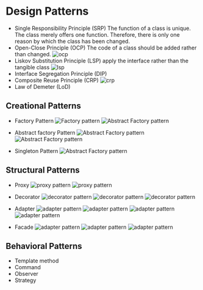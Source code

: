 # Design Patterns

- Single Responsibility Principle (SRP)
The function of a class is unique. The class merely offers one function.
Therefore, there is only one reason by which the class has been changed.
- Open-Close Principle (OCP)
The code of a class should be added rather than changed.
![ocp](https://github.com/niuniu268/DesignPatterns/blob/master/img/Screenshot%202023-10-08%20at%2022.24.58.png?raw=true)
- Liskov Substitution Principle (LSP)
apply the interface rather than the tangible class 
![lsp](https://github.com/niuniu268/DesignPatterns/blob/master/img/Screenshot%202023-10-08%20at%2022.43.23.png?raw=true)
- Interface Segregation Principle (DIP)
- Composite Reuse Principle (CRP)
![crp](https://github.com/niuniu268/DesignPatterns/blob/master/img/Screenshot%202023-10-08%20at%2022.44.37.png?raw=true)
- Law of Demeter (LoD)

## Creational Patterns
- Factory Pattern
![Factory pattern](https://github.com/niuniu268/DesignPatterns/blob/master/img/Screenshot%202023-10-11%20at%2008.15.51.png?raw=true)
![Abstract Factory pattern](https://github.com/niuniu268/DesignPatterns/blob/master/img/Screenshot%202023-10-11%20at%2008.26.42.png?raw=true)

- Abstract factory Pattern
![Abstract Factory pattern](https://github.com/niuniu268/DesignPatterns/blob/master/img/Screenshot%202023-10-11%20at%2008.16.20.png?raw=true)
![Abstract Factory pattern](https://github.com/niuniu268/DesignPatterns/blob/master/img/Screenshot%202023-10-11%20at%2008.27.59.png?raw=true)

- Singleton Pattern
![Abstract Factory pattern](https://github.com/niuniu268/DesignPatterns/blob/master/img/Screenshot%202023-10-11%20at%2010.47.30.png?raw=true)

## Structural Patterns
- Proxy
![proxy pattern](https://github.com/niuniu268/DesignPatterns/blob/master/img/Screenshot%202023-10-13%20at%2007.39.56.png?raw=true)
![proxy pattern](https://github.com/niuniu268/DesignPatterns/blob/master/img/Screenshot%202023-10-13%20at%2008.24.26.png?raw=true)
- Decorator
![decorator pattern](https://github.com/niuniu268/DesignPatterns/blob/master/img/Screenshot%202023-10-13%20at%2009.11.39.png?raw=true)
![decorator pattern](https://github.com/niuniu268/DesignPatterns/blob/master/img/Screenshot%202023-10-13%20at%2011.46.14.png?raw=true)
![decorator pattern](https://github.com/niuniu268/DesignPatterns/blob/master/img/Screenshot%202023-10-13%20at%2011.46.27.png?raw=true)
- Adapter
![adapter pattern](https://github.com/niuniu268/DesignPatterns/blob/master/img/Screenshot%202023-10-13%20at%2011.54.30.png?raw=true)
![adapter pattern](https://github.com/niuniu268/DesignPatterns/blob/master/img/Screenshot%202023-10-13%20at%2012.14.50.png?raw=true)
![adapter pattern](https://github.com/niuniu268/DesignPatterns/blob/master/img/Screenshot%202023-10-13%20at%2012.19.41.png?raw=true)
![adapter pattern](https://github.com/niuniu268/DesignPatterns/blob/master/img/Screenshot%202023-10-13%20at%2012.20.19.png?raw=true)

- Facade
![adapter pattern](https://github.com/niuniu268/DesignPatterns/blob/master/img/Screenshot%202023-10-13%20at%2015.24.54.png?raw=true)
![adapter pattern](https://github.com/niuniu268/DesignPatterns/blob/master/img/Screenshot%202023-10-13%20at%2015.37.47.png?raw=true)
![adapter pattern](https://github.com/niuniu268/DesignPatterns/blob/master/img/Screenshot%202023-10-13%20at%2015.38.48.png?raw=true)


## Behavioral Patterns
- Template method
- Command
- Observer
- Strategy